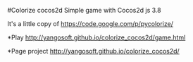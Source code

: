 #Colorize cocos2d
Simple game with Cocos2d js 3.8


It's a little copy of https://code.google.com/p/pycolorize/


*Play
http://yangosoft.github.io/colorize_cocos2d/game.html

*Page project
http://yangosoft.github.io/colorize_cocos2d/

